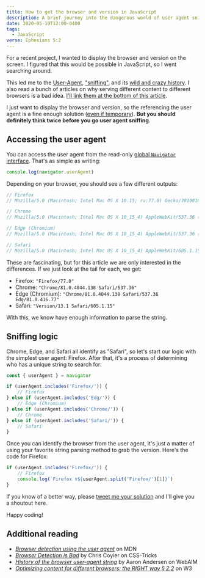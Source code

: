```yaml
---
title: How to get the browser and version in JavaScript
description: A brief journey into the dangerous world of user agent sniffing
date: 2020-05-19T12:00-0400
tags:
  - JavaScript
verse: Ephesians 5:2
---
```


For a recent project, I wanted to display the browser and version on the screen. I figured that this would be possible in JavaScript, so I went searching around.

This led me to the [User-Agent](https://developer.mozilla.org/en-US/docs/Web/HTTP/Headers/User-Agent), ["sniffing"](https://en.wikipedia.org/wiki/User_agent#User_agent_sniffing), and its [wild and crazy history](https://www.w3.org/community/webed/wiki/Optimizing_content_for_different_browsers:_the_RIGHT_way#A_brief_history_of_browser_sniffing). I also read a bunch of articles on why serving different content to different browsers is a bad idea. [I'll link them at the bottom of this article](#additional-reading).

I just want to display the browser and version, so the referencing the user agent is a fine enough solution ([even if temporary](https://css-tricks.com/freezing-user-agent-strings/)). **But you should definitely think twice before you go user agent sniffing**.

## Accessing the user agent

You can access the user agent from the read-only [global `Navigator` interface](https://developer.mozilla.org/en-US/docs/Web/API/Navigator). That's as simple as writing:

```js
console.log(navigator.userAgent)
```

Depending on your browser, you should see a few different outputs:

```js
// Firefox
// Mozilla/5.0 (Macintosh; Intel Mac OS X 10.15; rv:77.0) Gecko/20100101 Firefox/77.0

// Chrome
// Mozilla/5.0 (Macintosh; Intel Mac OS X 10_15_4) AppleWebKit/537.36 (KHTML, like Gecko) Chrome/81.0.4044.138 Safari/537.36

// Edge (Chromium)
// Mozilla/5.0 (Macintosh; Intel Mac OS X 10_15_4) AppleWebKit/537.36 (KHTML, like Gecko) Chrome/81.0.4044.138 Safari/537.36 Edg/81.0.416.77

// Safari
// Mozilla/5.0 (Macintosh; Intel Mac OS X 10_15_4) AppleWebKit/605.1.15 (KHTML, like Gecko) Version/13.1 Safari/605.1.15
```

These are fascinating, but for this article we are only interested in the differences. If we just look at the tail for each, we get:

- Firefox: `"Firefox/77.0"`
- Chrome: `"Chrome/81.0.4044.138 Safari/537.36"`
- Edge (Chromium): `"Chrome/81.0.4044.138 Safari/537.36 Edg/81.0.416.77"`
- Safari: `"Version/13.1 Safari/605.1.15"`

With this, we know have enough information to parse the string.

## Sniffing logic

Chrome, Edge, and Safari all identify as "Safari", so let's start our logic with the simplest user agent: Firefox. After that, it's a process of determining who has a unique string to search for:

```js
const { userAgent } = navigator

if (userAgent.includes('Firefox/')) {
    // Firefox
} else if (userAgent.includes('Edg/')) {
    // Edge (Chromium)
} else if (userAgent.includes('Chrome/')) {
    // Chrome
} else if (userAgent.includes('Safari/')) {
    // Safari
}
```

Once you can identify the browser from the user agent, it's just a matter of using your favorite string parsing method to grab the version. Here's the code for Firefox:

```js
if (userAgent.includes('Firefox/')) {
    // Firefox
    console.log(`Firefox v${userAgent.split('Firefox/')[1]}`)
}
```

If you know of a better way, please [tweet me your solution](https://twitter.com/intent/tweet?text=.@snmcp ) and I'll give you a shoutout here.

Happy coding!

## Additional reading

- [_Browser detection using the user agent_](https://developer.mozilla.org/en-US/docs/Web/HTTP/Browser_detection_using_the_user_agent) on MDN
- [_Browser Detection is Bad_](https://css-tricks.com/browser-detection-is-bad/) by Chris Coyier on CSS-Tricks
- [_History of the browser user-agent string_](https://webaim.org/blog/user-agent-string-history/) by Aaron Andersen on WebAIM
- [_Optimizing content for different browsers: the RIGHT way § 2.2_](https://www.w3.org/community/webed/wiki/Optimizing_content_for_different_browsers:_the_RIGHT_way) on W3